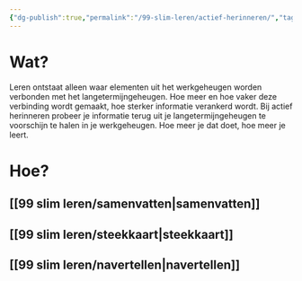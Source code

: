 ```yaml
---
{"dg-publish":true,"permalink":"/99-slim-leren/actief-herinneren/","tags":["#topic"],"created":"2025-01-30T11:22:16.947+01:00","updated":"2025-02-18T19:53:53.876+01:00"}
---
```


# Wat?

Leren ontstaat alleen waar elementen uit het werkgeheugen worden verbonden met het langetermijngeheugen. Hoe meer en hoe vaker deze verbinding wordt gemaakt, hoe sterker informatie verankerd wordt.  Bij actief herinneren probeer je informatie terug uit je langetermijngeheugen te voorschijn te halen in je werkgeheugen. Hoe meer je dat doet, hoe meer je leert.
# Hoe?
## [[99 slim leren/samenvatten\|samenvatten]]

## [[99 slim leren/steekkaart\|steekkaart]]

## [[99 slim leren/navertellen\|navertellen]]


